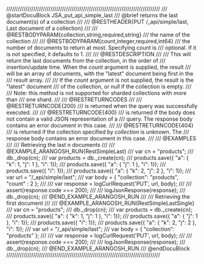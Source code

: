 ////////////////////////////////////////////////////////////////////////////////
/// @startDocuBlock JSA_put_api_simple_last
/// @brief returns the last document(s) of a collection
///
/// @RESTHEADER{PUT /_api/simple/last, Last document of a collection}
///
/// @RESTBODYPARAM{collection,string,required,string}
///  the name of the collection
///
/// @RESTBODYPARAM{count,integer,required,int64}
/// the number of documents to return at most. Specifying count is
/// optional. If it is not specified, it defaults to 1.
///
/// @RESTDESCRIPTION
///
/// This will return the last documents from the collection, in the order of
/// insertion/update time. When the *count* argument is supplied, the result
/// will be an array of documents, with the "latest" document being first in the
/// result array.
///
/// If the *count* argument is not supplied, the result is the "latest" document
/// of the collection, or *null* if the collection is empty.
///
/// Note: this method is not supported for sharded collections with more than
/// one shard.
///
/// @RESTRETURNCODES
///
/// @RESTRETURNCODE{200}
/// is returned when the query was successfully executed.
///
/// @RESTRETURNCODE{400}
/// is returned if the body does not contain a valid JSON representation of a
/// query. The response body contains an error document in this case.
///
/// @RESTRETURNCODE{404}
/// is returned if the collection specified by *collection* is unknown.  The
/// response body contains an error document in this case.
///
/// @EXAMPLES
///
/// Retrieving the last n documents
///
/// @EXAMPLE_ARANGOSH_RUN{RestSimpleLast}
///     var cn = "products";
///     db._drop(cn);
///     var products = db._create(cn);
///     products.save({ "a": { "k": 1, "j": 1 }, "i": 1});
///     products.save({ "a": { "j": 1 }, "i": 1});
///     products.save({ "i": 1});
///     products.save({ "a": { "k": 2, "j": 2 }, "i": 1});
///     var url = "/_api/simple/last";
///     var body = { "collection": "products", "count" : 2 };
///
///     var response = logCurlRequest('PUT', url, body);
///
///     assert(response.code === 200);
///
///     logJsonResponse(response);
///     db._drop(cn);
/// @END_EXAMPLE_ARANGOSH_RUN
///
/// Retrieving the first document
///
/// @EXAMPLE_ARANGOSH_RUN{RestSimpleLastSingle}
///     var cn = "products";
///     db._drop(cn);
///     var products = db._create(cn);
///     products.save({ "a": { "k": 1, "j": 1 }, "i": 1});
///     products.save({ "a": { "j": 1 }, "i": 1});
///     products.save({ "i": 1});
///     products.save({ "a": { "k": 2, "j": 2 }, "i": 1});
///     var url = "/_api/simple/last";
///     var body = { "collection": "products" };
///
///     var response = logCurlRequest('PUT', url, body);
///
///     assert(response.code === 200);
///
///     logJsonResponse(response);
///     db._drop(cn);
/// @END_EXAMPLE_ARANGOSH_RUN
/// @endDocuBlock
////////////////////////////////////////////////////////////////////////////////